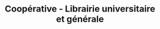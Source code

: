 ---
title: "Coopérative - Librairie universitaire et générale"
url: /longueuil/cooperative-librairie-universitaire-et-generale/
shop: books
---